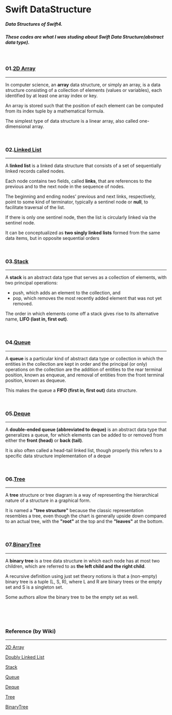 # Swift DataStructure

##### Data Structures of Swift4.
##### These codes are what I was studing about Swift Data Structure(abstract data type).
</br>

### 01.[2D Array](https://github.com/TaeJoongYoon/Swift_DataStructure/blob/master/2DArray.playground/Contents.swift)
<hr>

In computer science, an **array** data structure, or simply an array, is a data structure consisting of a collection of elements (values or variables), each identified by at least one array index or key.

An array is stored such that the position of each element can be computed from its index tuple by a mathematical formula.

The simplest type of data structure is a linear array, also called one-dimensional array.

</br>

### 02.[Linked List](https://github.com/TaeJoongYoon/Swift_DataStructure/blob/master/LinkedList.playground/Contents.swift)
<hr>

A **linked list** is a linked data structure that consists of a set of sequentially linked records called nodes.

Each node contains two fields, called **links**, that are references to the previous and to the next node in the sequence of nodes.

The beginning and ending nodes' previous and next links, respectively, point to some kind of terminator, typically a sentinel node or **null**, to facilitate traversal of the list.

If there is only one sentinel node, then the list is circularly linked via the sentinel node.

It can be conceptualized as **two singly linked lists** formed from the same data items, but in opposite sequential orders

</br>

### 03.[Stack](https://github.com/TaeJoongYoon/Swift_DataStructure/blob/master/Stack.playground/Contents.swift)
<hr>

A **stack** is an abstract data type that serves as a collection of elements, with two principal operations:

- push, which adds an element to the collection, and
- pop, which removes the most recently added element that was not yet removed.

The order in which elements come off a stack gives rise to its alternative name, **LIFO (last in, first out)**. 

</br>

### 04.[Queue](https://github.com/TaeJoongYoon/Swift_DataStructure/blob/master/Queue.playground/Contents.swift)
<hr>

A **queue** is a particular kind of abstract data type or collection in which the entities in the collection are kept in order and the principal (or only) operations on the collection are the addition of entities to the rear terminal position, known as enqueue, and removal of entities from the front terminal position, known as dequeue.

This makes the queue a **FIFO (first in, first out)** data structure.

</br>

### 05.[Deque](https://github.com/TaeJoongYoon/Swift_DataStructure/blob/master/Deque.playground/Contents.swift)
<hr>

A **double-ended queue (abbreviated to deque)** is an abstract data type that generalizes a queue, for which elements can be added to or removed from either the **front (head)** or **back (tail)**.

It is also often called a head-tail linked list, though properly this refers to a specific data structure implementation of a deque

</br>

### 06.[Tree](https://github.com/TaeJoongYoon/Swift_DataStructure/blob/master/Tree.playground/Contents.swift)
<hr>

A **tree** structure or tree diagram is a way of representing the hierarchical nature of a structure in a graphical form.

It is named a **"tree structure"** because the classic representation resembles a tree, even though the chart is generally upside down compared to an actual tree, with the **"root"** at the top and the **"leaves"** at the bottom.


</br>

### 07.[BinaryTree](https://github.com/TaeJoongYoon/Swift_DataStructure/blob/master/BinaryTree.playground/Contents.swift)
<hr>

A **binary tree** is a tree data structure in which each node has at most two children, which are referred to as **the left child and the right child**.

A recursive definition using just set theory notions is that a (non-empty) binary tree is a tuple (L, S, R), where L and R are binary trees or the empty set and S is a singleton set.

Some authors allow the binary tree to be the empty set as well.

</br>

</br>
</br>

### Reference (by Wiki)
<hr>

[2D Array](https://en.wikipedia.org/wiki/Array_data_structure#Multidimensional_arrays)

[Doubly Linked List](https://en.wikipedia.org/wiki/Doubly_linked_list)

[Stack](https://en.wikipedia.org/wiki/Stack_(abstract_data_type))

[Queue](https://en.wikipedia.org/wiki/Queue_(abstract_data_type))

[Deque](https://en.wikipedia.org/wiki/Double-ended_queue)

[Tree](https://en.wikipedia.org/wiki/Tree_structure)

[BinaryTree](https://en.wikipedia.org/wiki/Binary_tree)
